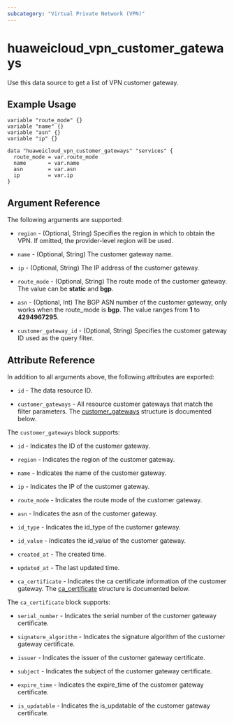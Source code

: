 ```yaml
---
subcategory: "Virtual Private Network (VPN)"
---
```


# huaweicloud_vpn_customer_gateways

Use this data source to get a list of VPN customer gateway.

## Example Usage

```hcl
variable "route_mode" {}
variable "name" {}
variable "asn" {}
variable "ip" {}

data "huaweicloud_vpn_customer_gateways" "services" {
  route_mode = var.route_mode
  name       = var.name
  asn        = var.asn
  ip         = var.ip
}
```

## Argument Reference

The following arguments are supported:

* `region` - (Optional, String) Specifies the region in which to obtain the VPN. If omitted, the provider-level region
  will be used.

* `name` - (Optional, String) The customer gateway name.

* `ip` - (Optional, String) The IP address of the customer gateway.

* `route_mode` - (Optional, String) The route mode of the customer gateway. The value can be **static** and **bgp**.

* `asn` - (Optional, Int) The BGP ASN number of the customer gateway, only works when the route_mode is
  **bgp**. The value ranges from **1** to **4294967295**.

* `customer_gateway_id` - (Optional, String) Specifies the customer gateway ID used as the query filter.

## Attribute Reference

In addition to all arguments above, the following attributes are exported:

* `id` - The data resource ID.

* `customer_gateways` - All resource customer gateways that match the filter parameters.
  The [customer_gateways](#customer_Gateways) structure is documented below.

<a name="customer_Gateways"></a>
The `customer_gateways` block supports:

* `id` - Indicates the ID of the customer gateway.

* `region` - Indicates the region of the customer gateway.

* `name` - Indicates the name of the customer gateway.

* `ip` - Indicates the IP of the customer gateway.

* `route_mode` - Indicates the route mode of the customer gateway.

* `asn` - Indicates the asn of the customer gateway.

* `id_type` - Indicates the id_type of the customer gateway.

* `id_value` - Indicates the id_value of the customer gateway.

* `created_at` - The created time.

* `updated_at` - The last updated time.

* `ca_certificate` - Indicates the ca certificate information of the customer gateway.
  The [ca_certificate](#ca_Certificate) structure is documented below.

<a name="ca_Certificate"></a>
The `ca_certificate` block supports:

* `serial_number` - Indicates the serial number of the customer gateway certificate.

* `signature_algorithm` - Indicates the signature algorithm of the customer gateway certificate.

* `issuer` - Indicates the issuer of the customer gateway certificate.

* `subject` - Indicates the subject of the customer gateway certificate.

* `expire_time` - Indicates the expire_time of the customer gateway certificate.

* `is_updatable` - Indicates the is_updatable of the customer gateway certificate.
